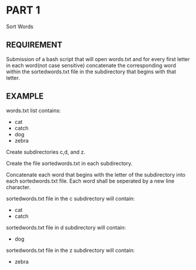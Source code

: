 # PART 1
Sort Words

## REQUIREMENT
Submission of a bash script that will open words.txt and for every first letter in each word(not case sensitive) concatenate the corresponding word within the sortedwords.txt file in the subdirectory that begins with that letter.

## EXAMPLE
words.txt list contains:

- cat
- catch
- dog
- zebra

Create subdirectories c,d, and z.

Create the file sortedwords.txt in each subdirectory.

Concatenate each word that begins with the letter of the subdirectory into each sortedwords.txt file. Each word shall be seperated by a new line character.

sortedwords.txt file in the c subdirectory will contain: 

- cat
- catch

sortedwords.txt file in d subdirectory will contain: 

- dog

sortedwords.txt file in the z subdirectory will contain:

- zebra
